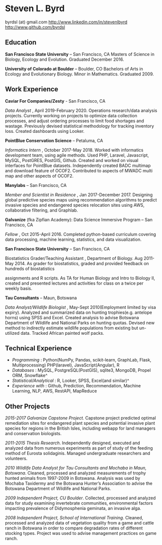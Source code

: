 # Steven L. Byrd


byrdsl (at) gmail.com
http://www.linkedin.com/in/stevenlbyrd
http://www.github.com/byrdsl

## Education

**San Francisco State University** – San Francisco, CA
Masters of Science in Biology, Ecology and Evolution. Graduated December 2016.

**University of Colorado at Boulder** – Boulder, CO
Bachelors of Arts in Ecology and Evolutionary Biology. Minor in Mathematics. Graduated 2009.

## Work Experience

**Caviar For Companies/Zesty** - San Francisco, CA

_Data Analyst_ , April 2019-February 2020.
Operations research/data analysis projects. Currently working on projects to optimize data
collection processes, and adjust ordering processes to limit food shortages and wastage.
Previously devised statistical methodology for tracking inventory loss. Created dashboards using
Looker.

**PointBlue Conservation Science** – Petaluma, CA

_Informatics Intern_ , October 2017-May 2018.
Worked with informatics development team, using agile methods. Used PHP, Laravel, Javascript,
MySQL, PostGRES, PostGIS, Github. Created and worked on visual interfaces for PointBlue
datasets. Independently created BADC multimap and download feature of OCOF2. Contributed to
aspects of MWADC multi map and other aspects of OCOF2.

**Manylabs** – San Francisco, CA

_Member and Scientist in Residence_ , Jan 2017-December 2017.
Designing global predictive species maps using recommendation algorithms to predict invasive
species and endangered species relocation sites using AWS, collaborative filtering, and Graphlab.

**Galvanize** (fka Zipfian Academy): Data Science Immersive Program – San Francisco, CA

_Fellow_ , Oct 2015-April 2016.
Completed python-based curriculum covering data processing, machine learning, statistics, and
data visualization.

**San Francisco State University** – San Francisco, CA

Biostatistics Grader/Teaching Assistant , Department of Biology. Aug 2011- May 2014.
As grader for biostatistics, graded and provided feedback on hundreds of biostatistics


assignments and R scripts. As TA for Human Biology and Intro to Biology II, created and
presented lectures and activities for class on a twice per weekly basis.

**Tau Consultants** – Maun, Botswana

_Data Analyst/Wildlife Biologist_ , May-Sept 2010(Employment limited by visa expiry).
Analyzed and summarized data on hunting trophies(e.g. antelope horns) using SPSS and Excel.
Created analysis to advise Botswana Department of Wildlife and National Parks on hunting
quotas. Devised new method to indirectly estimate wildlife populations from existing but un-
utilized data. Tracked African painted wolf packs.

## Technical Experience

- _Programming_ : Python(NumPy, Pandas, scikit-learn, GraphLab, Flask, Multiprocessing)
    PHP(laravel), JavaScript(Angular), R
- _Databases_ : MySQL, PostgreSQL(PostGIS), sqlite3, MongoDB, Propel ORM, Snowflake^
- _Statistical/Analytical_ : R, Looker, SPSS, Excel(and similar)^
- _Experience with_ : Github, Prediction, Recommendation, Machine Learning, NLP, AWS, RestAPI,
    MapReduce

## Other Projects

_2015-2017 Galvanize Capstone Project._ Capstone project predicted optimal remediation sites for
endangered plant species and potential invasive plant species for regions in the British Isles,
including webapp for land managers and conservation biologists.

_2011-2015 Thesis Research_. Independently designed, executed and analyzed data from
numerous experiments as part of study of the feeding method of Eurosta solidaginis. Managed
undergraduate researchers and volunteers.

_2010 Wildlife Data Analyst for Tau Consultants and Mochaba in Maun, Botswana_. Cleaned,
processed and analyzed measurements of trophy hunted animals from 1997-2009 in Botswana.
Analysis was used by Mochaba Taxidermy and the Botswana Hunter’s Association to advise the
Botswana Department of Wildlife and National Parks.

_2009 Independent Project, CU Boulder_. Collected, processed and analyzed data for study
examining invertebrate communities, environmental factors impacting prevalence of
Didymosphenia geminata, an invasive alga.

_2008 Independent Project, School of International Training_. Cleaned, processed and analyzed
data of vegetation quality from a game and cattle ranch in Botswana in order to compare
degradation rates of different stocking types. Project was used to advise management practices
on game ranch.


